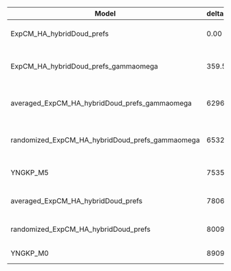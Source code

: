 | Model                                           | deltaAIC | LogLikelihood | nParams | ParamValues                                               |
|-------------------------------------------------|----------|---------------|---------|-----------------------------------------------------------|
| ExpCM_HA_hybridDoud_prefs                       | 0.00     | -54255.52     | 6       | beta=1.55, kappa=3.49, omega=0.23                         |
| ExpCM_HA_hybridDoud_prefs_gammaomega            | 359.50   | -54434.27     | 7       | alpha_omega=2.83, beta=1.56, beta_omega=10.00, kappa=3.58 |
| averaged_ExpCM_HA_hybridDoud_prefs_gammaomega   | 6296.88  | -57402.96     | 7       | alpha_omega=1.13, beta=1.49, beta_omega=10.00, kappa=3.19 |
| randomized_ExpCM_HA_hybridDoud_prefs_gammaomega | 6532.98  | -57521.01     | 7       | alpha_omega=1.12, beta=0.06, beta_omega=10.00, kappa=3.22 |
| YNGKP_M5                                        | 7535.46  | -58017.25     | 12      | alpha_omega=1.08, beta_omega=10.00, kappa=2.93            |
| averaged_ExpCM_HA_hybridDoud_prefs              | 7806.70  | -58158.87     | 6       | beta=1.26, kappa=3.10, omega=0.11                         |
| randomized_ExpCM_HA_hybridDoud_prefs            | 8009.08  | -58260.06     | 6       | beta=0.01, kappa=3.12, omega=0.11                         |
| YNGKP_M0                                        | 8909.66  | -58705.35     | 11      | kappa=2.81, omega=0.09                                    |